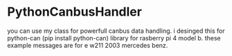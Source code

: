 # PythonCanbusHandler
you can use my class for powerfull canbus data handling.
i desinged this for python-can (pip install python-can) library for rasberry pi 4 model b.
these example messages are for e w211 2003 mercedes benz. 
